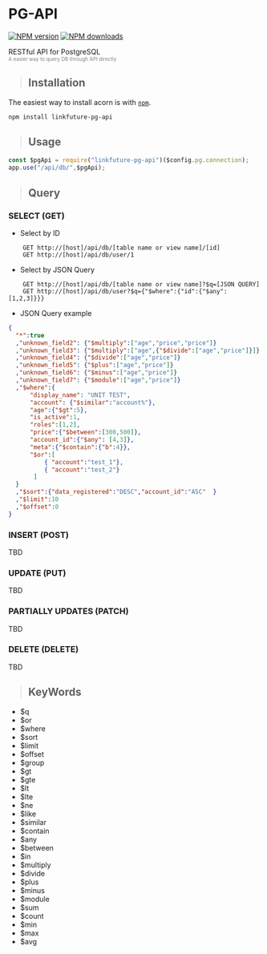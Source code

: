 # PG-API
<span class="badge-npmversion"><a href="https://npmjs.org/package/linkfuture-pg-api" title="View this project on NPM"><img src="https://img.shields.io/npm/v/linkfuture-pg-api.svg" alt="NPM version" /></a></span>
<span class="badge-npmdownloads"><a href="https://npmjs.org/package/linkfuture-pg-api" title="View this project on NPM"><img src="https://img.shields.io/npm/dm/linkfuture-pg-api.svg" alt="NPM downloads" /></a></span>

RESTful API for PostgreSQL  
<span style="color:gray; font-size: 10px;">A easier way to query DB through API directly</span>

>## Installation

The easiest way to install acorn is with [`npm`][npm].

[npm]: https://www.npmjs.com/

```sh
npm install linkfuture-pg-api
```


>## Usage

```js
const $pgApi = require("linkfuture-pg-api")($config.pg.connection);
app.use("/api/db/",$pgApi);
```

>## Query

### SELECT (GET)
- Select by ID
``` HTTP
    GET http://[host]/api/db/[table name or view name]/[id]
    GET http://[host]/api/db/user/1
``` 

- Select by JSON Query
``` HTTP
    GET http://[host]/api/db/[table name or view name]?$q=[JSON QUERY]
    GET http://[host]/api/db/user?$q={"$where":{"id":{"$any":[1,2,3]}}}
``` 

- JSON Query example
``` JSON
{
  "*":true
  ,"unknown_field2": {"$multiply":["age","price","price"]}
  ,"unknown_field3": {"$multiply":["age",{"$divide":["age","price"]}]}
  ,"unknown_field4": {"$divide":["age","price"]}
  ,"unknown_field5": {"$plus":["age","price"]}
  ,"unknown_field6": {"$minus":["age","price"]}
  ,"unknown_field7": {"$module":["age","price"]}
  ,"$where":{
      "display_name": "UNIT TEST",
      "account": {"$similar":"account%"},
      "age":{"$gt":5},
      "is_active":1,
      "roles":[1,2],
      "price":{"$between":[300,500]},
      "account_id":{"$any": [4,3]},
      "meta":{"$contain":{"b":4}},
      "$or":[
          { "account":"test_1"},
          { "account":"test_2"}
       ]
  }
  ,"$sort":{"data_registered":"DESC","account_id":"ASC"  }
  ,"$limit":10
  ,"$offset":0
}
```
### INSERT (POST)
TBD

### UPDATE (PUT)
TBD

### PARTIALLY UPDATES (PATCH)
TBD

### DELETE (DELETE)
TBD

>## KeyWords
- $q 
- $or 
- $where
- $sort
- $limit
- $offset
- $group
- $gt
- $gte
- $lt
- $lte
- $ne
- $like
- $similar
- $contain
- $any
- $between
- $in
- $multiply
- $divide
- $plus
- $minus
- $module
- $sum
- $count
- $min
- $max
- $avg

 